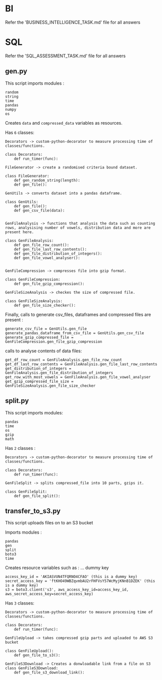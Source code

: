 # BI
Refer the 'BUSINESS_INTELLIGENCE_TASK.md' file for all answers

# SQL
Refer the 'SQL_ASSESSMENT_TASK.md' file for all answers

## gen.py
This script imports modules :

```
random
string
time
pandas
numpy
os
``` 
Creates `data` and `compressed_data` variables as resources.

Has `6` classes:

```
Decorators -> custom-python-decorator to measure processing time of classes/functions.

class Decorators:
    def run_timer(func):

FileGenerator -> create a randomised criteria bound dataset.

class FileGenerator:
    def gen_random_string(length):
    def gen_file():

GenUtils -> converts dataset into a pandas dataframe.

class GenUtils:
    def gen_file():
    def gen_csv_file(data):


GenFileAnalysis -> functions that analysis the data such as counting rows, analysising number of vowels, distribution data and more are present here.

class GenFileAnalysis:
    def gen_file_row_count():
    def gen_file_last_row_contents():
    def gen_file_distribution_of_integers():
    def gen_file_vowel_analyser():


GenFileCompression -> compresses file into gzip format.

class GenFileCompression:
    def gen_file_gzip_compression():

GenFileSizeAnalysis -> checkes the size of compressed file. 

class GenFileSizeAnalysis:
    def gen_file_size_checker():

```

Finally, calls to generate csv_files, dataframes and compressed files are present :

```
generate_csv_file = GenUtils.gen_file
generate_pandas_dataframe_from_csv_file = GenUtils.gen_csv_file
generate_gzip_compressed_file = GenFileCompression.gen_file_gzip_compression
```

calls to analyse contents of data files:

```
get_df_row_count = GenFileAnalysis.gen_file_row_count
get_df_last_row_contents = GenFileAnalysis.gen_file_last_row_contents
get_distribution_of_integers = GenFileAnalysis.gen_file_distribution_of_integers
get_row_with_most_vowels = GenFileAnalysis.gen_file_vowel_analyser
get_gzip_compressed_file_size = GenFileSizeAnalysis.gen_file_size_checker
```

## split.py
This script imports modules:

```
pandas
time
os
gzip
math
```

Has `2` classes :

```
Decorators -> custom-python-decorator to measure processing time of classes/functions.

class Decorators:
    def run_timer(func):

GenFileSplit -> splits compressed_file into 10 parts, gzips it.

class GenFileSplit:
    def gen_file_split():
```

## transfer_to_s3.py
This script uploads files on to an S3 bucket

Imports modules :

```
pandas
gen
split
boto3
time
```

Creates resource variables such as :
...
dummy key
```
access_key_id = 'AKIASVUN4TFQRNO4CFAO' (this is a dummy key)
secret_access_key = 'ftKHO49WBZqvmbAU2rFHFVsY57WcMyjKNnB1DZEK' (this is a dummy key)
s3 = boto3.client('s3', aws_access_key_id=access_key_id, aws_secret_access_key=secret_access_key)
```

Has `3` classes:

```
Decorators -> custom-python-decorator to measure processing time of classes/functions.

class Decorators:
    def run_timer(func):

GenFileUpload -> takes compressed gzip parts and uploaded to AWS S3 bucket

class GenFileUpload():
    def gen_file_to_s3():

GenFileS3Download -> Creates a donwloadable link from a file on S3
class GenFileS3Download:
    def gen_file_s3_download_link():
```
